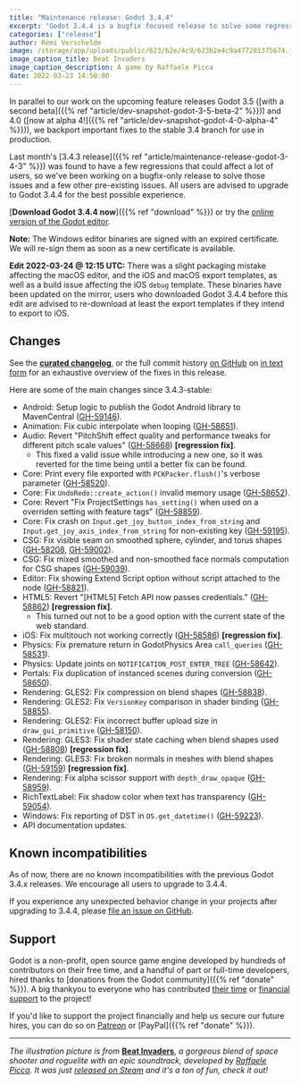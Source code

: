 ```yaml
---
title: "Maintenance release: Godot 3.4.4"
excerpt: "Godot 3.4.4 is a bugfix focused release to solve some regressions found in last month's 3.4.3 release, as well as a number of other pre-existing issues."
categories: ["release"]
author: Rémi Verschelde
image: /storage/app/uploads/public/623/b2e/4c9/623b2e4c9a477201375674.jpg
image_caption_title: Beat Invaders
image_caption_description: A game by Raffaele Picca
date: 2022-03-23 14:50:00
---
```


In parallel to our work on the upcoming feature releases Godot 3.5 ([with a second beta]({{% ref "article/dev-snapshot-godot-3-5-beta-2" %}})) and 4.0 ([now at alpha 4!]({{% ref "article/dev-snapshot-godot-4-0-alpha-4" %}})), we backport important fixes to the stable 3.4 branch for use in production.

Last month's [3.4.3 release]({{% ref "article/maintenance-release-godot-3-4-3" %}}) was found to have a few regressions that could affect a lot of users, so we've been working on a bugfix-only release to solve those issues and a few other pre-existing issues. All users are advised to upgrade to Godot 3.4.4 for the best possible experience.

[**Download Godot 3.4.4 now**]({{% ref "download" %}}) or try the [online version of the Godot editor](https://editor.godotengine.org/3.4.4.stable/).

**Note:** The Windows editor binaries are signed with an expired certificate. We will re-sign them as soon as a new certificate is available.

**Edit 2022-03-24 @ 12:15 UTC:** There was a slight packaging mistake affecting the macOS editor, and the iOS and macOS export templates, as well as a build issue affecting the iOS `debug` template. These binaries have been updated on the mirror, users who downloaded Godot 3.4.4 before this edit are advised to re-download at least the export templates if they intend to export to iOS.

## Changes

See the [**curated changelog**](https://github.com/godotengine/godot/blob/3.4.4-stable/CHANGELOG.md), or the full commit history [on GitHub](https://github.com/godotengine/godot/compare/3.4.3-stable...3.4.4-stable) on [in text form](https://downloads.tuxfamily.org/godotengine/3.4.4/Godot_v3.4.4-stable_changelog_chrono.txt) for an exhaustive overview of the fixes in this release.

Here are some of the main changes since 3.4.3-stable:

- Android: Setup logic to publish the Godot Android library to MavenCentral ([GH-59146](https://github.com/godotengine/godot/pull/59146)).
- Animation: Fix cubic interpolate when looping ([GH-58651](https://github.com/godotengine/godot/pull/58651)).
- Audio: Revert "PitchShift effect quality and performance tweaks for different pitch scale values" ([GH-58668](https://github.com/godotengine/godot/pull/58668)) **[regression fix]**.
  * This fixed a valid issue while introducing a new one, so it was reverted for the time being until a better fix can be found.
- Core: Print every file exported with `PCKPacker.flush()`'s verbose parameter ([GH-58520](https://github.com/godotengine/godot/pull/58520)).
- Core: Fix `UndoRedo::create_action()` invalid memory usage ([GH-58652](https://github.com/godotengine/godot/pull/58652)).
- Core: Revert "Fix ProjectSettings `has_setting()` when used on a overriden setting with feature tags" ([GH-58859](https://github.com/godotengine/godot/pull/58859)).
- Core: Fix crash on `Input.get_joy_button_index_from_string` and `Input.get_joy_axis_index_from_string` for non-existing key ([GH-59195](https://github.com/godotengine/godot/pull/59195)).
- CSG: Fix visible seam on smoothed sphere, cylinder, and torus shapes ([GH-58208](https://github.com/godotengine/godot/pull/58208), [GH-59002](https://github.com/godotengine/godot/pull/59002)).
- CSG: Fix mixed smoothed and non-smoothed face normals computation for CSG shapes ([GH-59039](https://github.com/godotengine/godot/pull/59039)).
- Editor: Fix showing Extend Script option without script attached to the node ([GH-58821](https://github.com/godotengine/godot/pull/58821)).
- HTML5: Revert "[HTML5] Fetch API now passes credentials." ([GH-58862](https://github.com/godotengine/godot/pull/58862)) **[regression fix]**.
  * This turned out not to be a good option with the current state of the web standard.
- iOS: Fix multitouch not working correctly ([GH-58586](https://github.com/godotengine/godot/pull/58586)) **[regression fix]**.
- Physics: Fix premature return in GodotPhysics Area `call_queries` ([GH-58531](https://github.com/godotengine/godot/pull/58531)).
- Physics: Update joints on `NOTIFICATION_POST_ENTER_TREE` ([GH-58642](https://github.com/godotengine/godot/pull/58642)).
- Portals: Fix duplication of instanced scenes during conversion ([GH-58650](https://github.com/godotengine/godot/pull/58650)).
- Rendering: GLES2: Fix compression on blend shapes ([GH-58838](https://github.com/godotengine/godot/pull/58838)).
- Rendering: GLES2: Fix `VersionKey` comparison in shader binding ([GH-58855](https://github.com/godotengine/godot/pull/58855)).
- Rendering: GLES2: Fix incorrect buffer upload size in `draw_gui_primitive` ([GH-58150](https://github.com/godotengine/godot/pull/58150)).
- Rendering: GLES3: Fix shader state caching when blend shapes used ([GH-58808](https://github.com/godotengine/godot/pull/58808)) **[regression fix]**.
- Rendering: GLES3: Fix broken normals in meshes with blend shapes ([GH-59159](https://github.com/godotengine/godot/pull/59159)) **[regression fix]**.
- Rendering: Fix alpha scissor support with `depth_draw_opaque` ([GH-58959](https://github.com/godotengine/godot/pull/58959)).
- RichTextLabel: Fix shadow color when text has transparency ([GH-59054](https://github.com/godotengine/godot/pull/59054)).
- Windows: Fix reporting of DST in `OS.get_datetime()` ([GH-59223](https://github.com/godotengine/godot/pull/59223)).
- API documentation updates.

## Known incompatibilities

As of now, there are no known incompatibilities with the previous Godot 3.4.x releases. We encourage all users to upgrade to 3.4.4.

If you experience any unexpected behavior change in your projects after upgrading to 3.4.4, please [file an issue on GitHub](https://github.com/godotengine/godot/issues).

## Support

Godot is a non-profit, open source game engine developed by hundreds of contributors on their free time, and a handful of part or full-time developers, hired thanks to [donations from the Godot community]({{% ref "donate" %}}). A big thankyou to everyone who has contributed [their time](https://github.com/godotengine/godot/blob/master/AUTHORS.md) or [financial support](https://github.com/godotengine/godot/blob/master/DONORS.md) to the project!

If you'd like to support the project financially and help us secure our future hires, you can do so on [Patreon](https://www.patreon.com/godotengine) or [PayPal]({{% ref "donate" %}}).

----

*The illustration picture is from* [**Beat Invaders**](https://store.steampowered.com/app/1863080/Beat_Invaders/), *a gorgeous blend of space shooter and roguelite with an epic soundtrack, developed by [Raffaele Picca](https://twitter.com/MV_Raffa). It was just [released on Steam](https://store.steampowered.com/app/1863080/Beat_Invaders/) and it's a ton of fun, check it out!*
